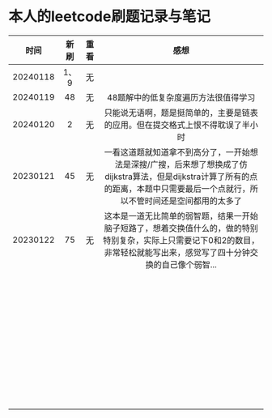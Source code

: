 # 本人的leetcode刷题记录与笔记

|   时间   | 新刷  | 重看  | 感想  |
| :------: | :---: | :---: | :---: |
| 20240118 | 1、9  |  无   |       |
|     20240119     |   48    |   无    |   48题解中的低复杂度遍历方法很值得学习    |
|     20240120     |    2   |     无  |    只能说无语啊，题是挺简单的，主要是链表的应用。但在提交格式上恨不得耽误了半小时   |
| 20230121         | 45 | 无  | 一看这道题就知道拿不到高分了，一开始想法是深搜/广搜，后来想了想换成了仿dijkstra算法，但是dijkstra计算了所有的点的距离，本题中只需要最后一个点就行，所以不管时间还是空间都用的太多了 |
| 20230122  |   75    |   无    | 这本是一道无比简单的弱智题，结果一开始脑子短路了，想着交换值什么的，做的特别特别复杂，实际上只需要记下0和2的数目，非常轻松就能写出来，感觉写了四十分钟交换的自己像个弱智... |
|          |       |       |       |
|          |       |       |       |
|          |       |       |       |
|          |       |       |       |
|          |       |       |       |
|          |       |       |       |
|          |       |       |       |
|          |       |       |       |
|          |       |       |       |
|          |       |       |       |
|          |       |       |       |
|          |       |       |       |
|          |       |       |       |
|          |       |       |       |
|          |       |       |       |
|          |       |       |       |
|          |       |       |       |
|          |       |       |       |
|          |       |       |       |
|          |       |       |       |
|          |       |       |       |
|          |       |       |       |
|          |       |       |       |
|          |       |       |       |
|          |       |       |       |
|          |       |       |       |
|          |       |       |       |
|          |       |       |       |
|          |       |       |       |
|          |       |       |       |
|          |       |       |       |
|          |       |       |       |
|          |       |       |       |
|          |       |       |       |
|          |       |       |       |
|          |       |       |       |
|          |       |       |       |
|          |       |       |       |
|          |       |       |       |
|          |       |       |       |
|          |       |       |       |
|          |       |       |       |
|          |       |       |       |
|          |       |       |       |
|          |       |       |       |


